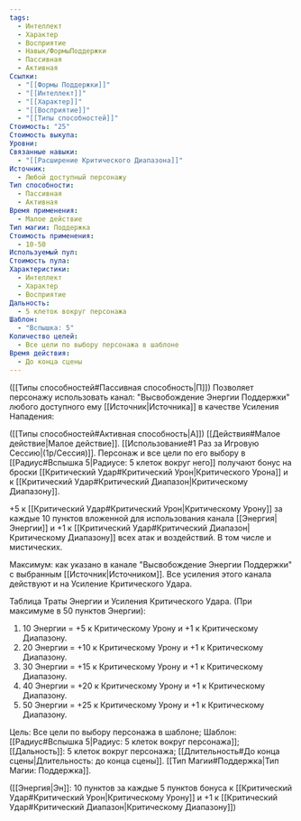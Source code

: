 ```yaml
---
tags:
  - Интеллект
  - Характер
  - Восприятие
  - Навык/ФормыПоддержки
  - Пассивная
  - Активная
Ссылки:
  - "[[Формы Поддержки]]"
  - "[[Интеллект]]"
  - "[[Характер]]"
  - "[[Восприятие]]"
  - "[[Типы способностей]]"
Стоимость: "25"
Стоимость выкупа: 
Уровни: 
Связанные навыки:
  - "[[Расширение Критического Диапазона]]"
Источник:
  - Любой доступный персонажу
Тип способности:
  - Пассивная
  - Активная
Время применения:
  - Малое действие
Тип магии: Поддержка
Стоимость применения:
  - 10-50
Используемый пул: 
Стоимость пула: 
Характеристики:
  - Интеллект
  - Характер
  - Восприятие
Дальность:
  - 5 клеток вокруг персонажа
Шаблон:
  - "Вспышка: 5"
Количество целей:
  - Все цели по выбору персонажа в шаблоне
Время действия:
  - До конца сцены
---
```

([[Типы способностей#Пассивная способность|П]]) Позволяет персонажу использовать канал: "Высвобождение Энергии Поддержки" любого доступного ему [[Источник|Источника]] в качестве Усиления Нападения:

([[Типы способностей#Активная способность|А]]) [[Действия#Малое действие|Малое действие]]. [[Использование#1 Раз за Игровую Сессию|(1р/Сессия)]]. Персонаж и все цели по его выбору в [[Радиус#Вспышка 5|Радиусе: 5 клеток вокруг него]] получают бонус на броски [[Критический Удар#Критический Урон|Критического Урона]] и к [[Критический Удар#Критический Диапазон|Критическому Диапазону]].

+5 к [[Критический Удар#Критический Урон|Критическому Урону]] за каждые 10 пунктов вложенной для использования канала [[Энергия|Энергии]] и +1 к [[Критический Удар#Критический Диапазон|Критическому Диапазону]] всех атак и воздействий. В том числе и мистических. 
 
Максимум: как указано в канале "Высвобождение Энергии Поддержки" с выбранным [[Источник|Источником]]. Все усиления этого канала действуют и на Усиление Критического Удара.

Таблица Траты Энергии и Усиления Критического Удара.
(При максимуме в 50 пунктов Энергии):

1. 10 Энергии = +5 к Критическому Урону и +1 к Критическому Диапазону.
2. 20 Энергии = +10 к Критическому Урону и +1 к Критическому Диапазону.
3. 30 Энергии = +15 к Критическому Урону и +1 к Критическому Диапазону.
4. 40 Энергии = +20 к Критическому Урону и +1 к Критическому Диапазону.
5. 50 Энергии = +25 к Критическому Урону и +1 к Критическому Диапазону.

Цель: Все цели по выбору персонажа в шаблоне; Шаблон: [[Радиус#Вспышка 5|Радиус: 5 клеток вокруг персонажа]]; [[Дальность]]: 5 клеток вокруг персонажа; [[Длительность#До конца сцены|Длительность: до конца сцены]]. [[Тип Магии#Поддержка|Тип Магии: Поддержка]].

([[Энергия|Эн]]: 10 пунктов за каждые 5 пунктов бонуса к [[Критический Удар#Критический Урон|Критическому Урону]] и +1 к [[Критический Удар#Критический Диапазон|Критическому Диапазону]])